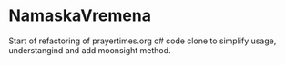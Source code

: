 # NamaskaVremena
Start of refactoring of prayertimes.org c# code clone to simplify usage, understangind and add moonsight method.
